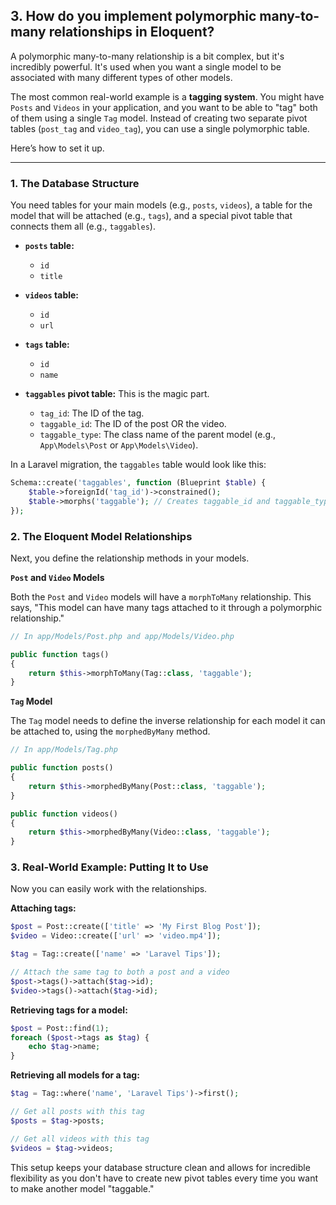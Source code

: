 ## 3. How do you implement polymorphic many-to-many relationships in Eloquent?

A polymorphic many-to-many relationship is a bit complex, but it's incredibly powerful. It's used when you want a single model to be associated with many different types of other models. 

The most common real-world example is a **tagging system**. You might have `Posts` and `Videos` in your application, and you want to be able to "tag" both of them using a single `Tag` model. Instead of creating two separate pivot tables (`post_tag` and `video_tag`), you can use a single polymorphic table.

Here’s how to set it up.

---

### 1. The Database Structure

You need tables for your main models (e.g., `posts`, `videos`), a table for the model that will be attached (e.g., `tags`), and a special pivot table that connects them all (e.g., `taggables`).

- **`posts` table:**
  - `id`
  - `title`

- **`videos` table:**
  - `id`
  - `url`

- **`tags` table:**
  - `id`
  - `name`

- **`taggables` pivot table:** This is the magic part.
  - `tag_id`: The ID of the tag.
  - `taggable_id`: The ID of the post OR the video.
  - `taggable_type`: The class name of the parent model (e.g., `App\Models\Post` or `App\Models\Video`).

In a Laravel migration, the `taggables` table would look like this:

```php
Schema::create('taggables', function (Blueprint $table) {
    $table->foreignId('tag_id')->constrained();
    $table->morphs('taggable'); // Creates taggable_id and taggable_type
});
```

### 2. The Eloquent Model Relationships

Next, you define the relationship methods in your models.

**`Post` and `Video` Models**

Both the `Post` and `Video` models will have a `morphToMany` relationship. This says, "This model can have many tags attached to it through a polymorphic relationship."

```php
// In app/Models/Post.php and app/Models/Video.php

public function tags()
{
    return $this->morphToMany(Tag::class, 'taggable');
}
```

**`Tag` Model**

The `Tag` model needs to define the inverse relationship for each model it can be attached to, using the `morphedByMany` method.

```php
// In app/Models/Tag.php

public function posts()
{
    return $this->morphedByMany(Post::class, 'taggable');
}

public function videos()
{
    return $this->morphedByMany(Video::class, 'taggable');
}
```

### 3. Real-World Example: Putting It to Use

Now you can easily work with the relationships.

**Attaching tags:**
```php
$post = Post::create(['title' => 'My First Blog Post']);
$video = Video::create(['url' => 'video.mp4']);

$tag = Tag::create(['name' => 'Laravel Tips']);

// Attach the same tag to both a post and a video
$post->tags()->attach($tag->id);
$video->tags()->attach($tag->id);
```

**Retrieving tags for a model:**
```php
$post = Post::find(1);
foreach ($post->tags as $tag) {
    echo $tag->name;
}
```

**Retrieving all models for a tag:**
```php
$tag = Tag::where('name', 'Laravel Tips')->first();

// Get all posts with this tag
$posts = $tag->posts; 

// Get all videos with this tag
$videos = $tag->videos;
```

This setup keeps your database structure clean and allows for incredible flexibility as you don't have to create new pivot tables every time you want to make another model "taggable."
